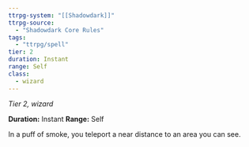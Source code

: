 ```yaml
---
ttrpg-system: "[[Shadowdark]]"
ttrpg-source: 
  - "Shadowdark Core Rules"
tags:
  - "ttrpg/spell"
tier: 2
duration: Instant
range: Self
class:
  - wizard
---
```

*Tier 2, wizard*

**Duration:** Instant
**Range:** Self

In a puff of smoke, you teleport a near distance to an area you can see.


